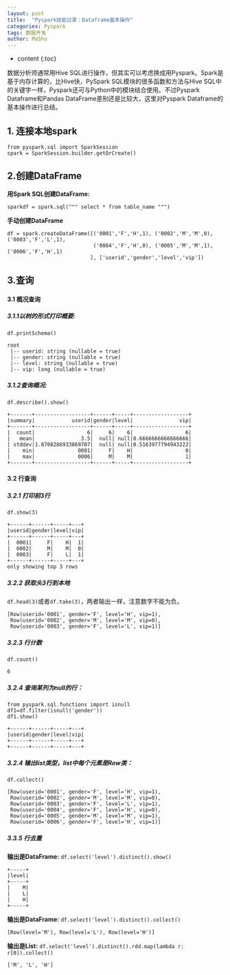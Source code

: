 ```yaml
---
layout: post
title:  "Pyspark技能记录：Dataframe基本操作"
categories: Pyspark
tags: 数据开发
author: MaShu
---
```


* content
{:toc}

数据分析师通常用Hive SQL进行操作，但其实可以考虑换成用Pyspark。Spark是基于内存计算的，比Hive快，PySpark SQL模块的很多函数和方法与Hive SQL中的关键字一样，Pyspark还可与Python中的模块结合使用。不过Pyspark Dataframe和Pandas DataFrame差别还是比较大，这里对Pyspark Dataframe的基本操作进行总结。
## 1. 连接本地spark
```
from pyspark.sql import SparkSession
spark = SparkSession.builder.getOrCreate()
```
## 2.创建DataFrame
**用Spark SQL创建DataFrame:**
```
sparkdf = spark.sql(""" select * from table_name """)
```
**手动创建DataFrame**
```
df = spark.createDataFrame([('0001','F','H',1), ('0002','M','M',0), ('0003','F','L',1),
                            ('0004','F','H',0), ('0005','M','M',1), ('0006','F','H',1)
                           ], ['userid','gender','level','vip'])
```
## 3.查询
#### 3.1 概况查询
##### **3.1.1以树的形式打印概要:**
`df.printSchema()`
```
root
 |-- userid: string (nullable = true)
 |-- gender: string (nullable = true)
 |-- level: string (nullable = true)
 |-- vip: long (nullable = true)
```
##### **3.1.2查询概况:**
`df.describe().show()`
```
+-------+------------------+------+-----+------------------+
|summary|            userid|gender|level|               vip|
+-------+------------------+------+-----+------------------+
|  count|                 6|     6|    6|                 6|
|   mean|               3.5|  null| null|0.6666666666666666|
| stddev|1.8708286933869707|  null| null|0.5163977794943222|
|    min|              0001|     F|    H|                 0|
|    max|              0006|     M|    M|                 1|
+-------+------------------+------+-----+------------------+
```
#### 3.2 行查询
##### 3.2.1 打印前3行
`df.show(3)`
```
+------+------+-----+---+
|userid|gender|level|vip|
+------+------+-----+---+
|  0001|     F|    H|  1|
|  0002|     M|    M|  0|
|  0003|     F|    L|  1|
+------+------+-----+---+
only showing top 3 rows
```
##### 3.2.2 获取头3行到本地
`df.head(3)`或者`df.take(3)`，两者输出一样，注意数字不能为负。
```
[Row(userid='0001', gender='F', level='H', vip=1),
 Row(userid='0002', gender='M', level='M', vip=0),
 Row(userid='0003', gender='F', level='L', vip=1)]
```
##### 3.2.3 行计数
`df.count()`
```
6
```
##### 3.2.4 查询某列为null的行：
```
from pyspark.sql.functions import isnull
df1=df.filter(isnull('gender'))
df1.show()

+------+------+-----+---+
|userid|gender|level|vip|
+------+------+-----+---+
+------+------+-----+---+
```
##### 3.2.4 输出list类型，list中每个元素是Row类：
`df.collect()`
```
[Row(userid='0001', gender='F', level='H', vip=1),
 Row(userid='0002', gender='M', level='M', vip=0),
 Row(userid='0003', gender='F', level='L', vip=1),
 Row(userid='0004', gender='F', level='H', vip=0),
 Row(userid='0005', gender='M', level='M', vip=1),
 Row(userid='0006', gender='F', level='H', vip=1)]
 ```

##### 3.3.5 行去重
**输出是DataFrame:**
`df.select('level').distinct().show()`
```
+-----+
|level|
+-----+
|    M|
|    L|
|    H|
+-----+
```
**输出是DataFrame:**
`df.select('level').distinct().collect()`
```
[Row(level='M'), Row(level='L'), Row(level='H')]
```
**输出是List:**
`df.select('level').distinct().rdd.map(lambda r: r[0]).collect()`
```
['M', 'L', 'H']
```



